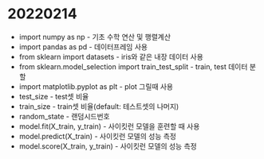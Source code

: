 # 20220214





- import numpy as np  - 기초 수학 연산 및 행렬계산
- import pandas as pd - 데이터프레임 사용
- from sklearn import datasets - iris와 같은 내장 데이터 사용
- from sklearn.model_selection import train_test_split - train, test 데이터 분할
- import matplotlib.pyplot as plt - plot 그릴때 사용
- test_size - test셋 비율
- train_size - train셋 비율(default: 테스트셋의 나머지)
- random_state - 랜덤시드번호
- model.fit(X_train, y_train) - 사이킷런 모델을 훈련할 때 사용
- model.predict(X_train) - 사이킷런 모델의 성능 측정
- model.score(X_train, y_train) - 사이킷런 모델의 성능 측정